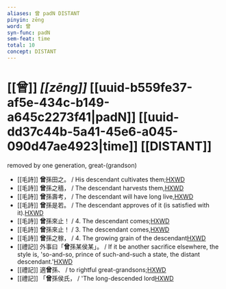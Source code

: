 ```yaml
---
aliases: 曾 padN DISTANT
pinyin: zēng
word: 曾
syn-func: padN
sem-feat: time
total: 10
concept: DISTANT 
---
```

# [[曾]] *[[zēng]]*  [[uuid-b559fe37-af5e-434c-b149-a645c2273f41|padN]] [[uuid-dd37c44b-5a41-45e6-a045-090d47ae4923|time]] [[DISTANT]]
removed by one generation, great-(grandson)
 - [[毛詩]] **曾**孫田之。 / His descendant cultivates them;[HXWD](https://hxwd.org/textview.html?location=KR1c0001_tls_020-77a.5)
 - [[毛詩]] **曾**孫之穡， / The descendant harvests them,[HXWD](https://hxwd.org/textview.html?location=KR1c0001_tls_020-79a.4)
 - [[毛詩]] **曾**孫壽考， / The descendant will have long live,[HXWD](https://hxwd.org/textview.html?location=KR1c0001_tls_020-80a.6)
 - [[毛詩]] **曾**孫是若。 / The descendant approves of it (is satisfied with it).[HXWD](https://hxwd.org/textview.html?location=KR1c0001_tls_021-10a.8)
 - [[毛詩]] **曾**孫來止！ / 4. The descendant comes;[HXWD](https://hxwd.org/textview.html?location=KR1c0001_tls_021-13a.2)
 - [[毛詩]] **曾**孫來止！ / 3. The descendant comes,[HXWD](https://hxwd.org/textview.html?location=KR1c0001_tls_021-5a.2)
 - [[毛詩]] **曾**孫之稼， / 4. The growing grain of the descendant[HXWD](https://hxwd.org/textview.html?location=KR1c0001_tls_021-6a.2)
 - [[禮記]] 外事曰「**曾**孫某侯某」。 / If it be another sacrifice elsewhere, the style is, 'so-and-so, prince of such-and-such a state, the distant descendant.'[HXWD](https://hxwd.org/textview.html?location=KR1d0052_tls_002-16a.10)
 - [[禮記]] 適**曾**孫、 / to rightful great-grandsons;[HXWD](https://hxwd.org/textview.html?location=KR1d0052_tls_024-8a.5)
 - [[禮記]] 「**曾**孫侯氏， / 'The long-descended lord[HXWD](https://hxwd.org/textview.html?location=KR1d0052_tls_047-6a.3)